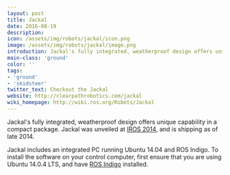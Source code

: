 ```yaml
---
layout: post
title: Jackal
date: 2016-08-19
description:
icon: /assets/img/robots/jackal/icon.png
image: /assets/img/robots/jackal/image.png
introduction: Jackal's fully integrated, weatherproof design offers unique capability in a compact package.
main-class: 'ground'
color: ''
tags:
- 'ground'
- 'skidsteer'
twitter_text: Checkout the Jackal
website: http://clearpathrobotics.com/jackal
wiki_homepage: http://wiki.ros.org/Robots/Jackal
---
```


Jackal's fully integrated, weatherproof design offers unique capability in a compact package. Jackal was unveiled at [IROS 2014](http://www.iros2014.org/), and is shipping as of late 2014.

Jackal includes an integrated PC running Ubuntu 14.04 and ROS Indigo. To install the software on your control computer, first ensure that you are using Ubuntu 14.0.4 LTS, and have [ROS Indigo](indigo/Installation/Ubuntu) installed.
